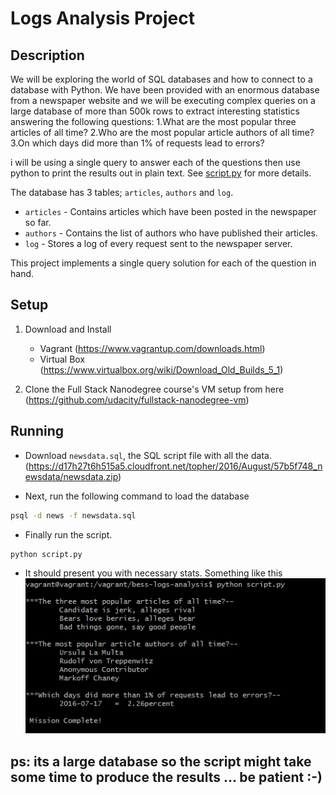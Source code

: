# Logs Analysis Project

## Description

We will be exploring the world of SQL databases and how to connect to a database with Python. We have been provided with an enormous database from a newspaper website and we will be executing complex queries on a large database of more than 500k rows to extract interesting statistics answering the following questions:
   1.What are the most popular three articles of all time?
   2.Who are the most popular article authors of all time?
   3.On which days did more than 1% of requests lead to errors?


i will be using a single query to answer each of the questions then use python to print the results out in plain text. See [script.py](script.py) for more details.

The database has 3 tables; `articles`, `authors` and `log`.
* `articles` - Contains articles which have been posted in the newspaper so far.
* `authors` - Contains the list of authors who have published their articles.
* `log` - Stores a log of every request sent to the newspaper server.

This project implements a single query solution for each of the question in hand.


## Setup

1. Download and Install
   - Vagrant  (https://www.vagrantup.com/downloads.html)
   - Virtual Box  (https://www.virtualbox.org/wiki/Download_Old_Builds_5_1) 

2. Clone the Full Stack Nanodegree course's VM setup from here (https://github.com/udacity/fullstack-nanodegree-vm)

## Running

* Download `newsdata.sql`, the SQL script file with all the data. (https://d17h27t6h515a5.cloudfront.net/topher/2016/August/57b5f748_newsdata/newsdata.zip)

* Next, run the following command to load the database

```sh
psql -d news -f newsdata.sql
```

* Finally run the script.

```sh
python script.py
```

* It should present you with necessary stats. Something like this
![output image](/logs_output.png)


ps: its a large database so the script might take some time to produce the results ... be patient :-)
----